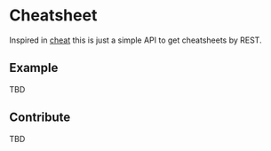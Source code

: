 # Cheatsheet

Inspired in [cheat](https://github.com/cheat/cheat) this is just a simple API to get cheatsheets by REST.

## Example

TBD

## Contribute

TBD
